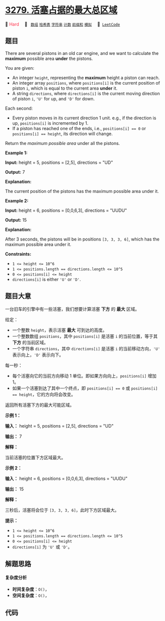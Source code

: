 # [3279. 活塞占据的最大总区域](https://leetcode.com/problems/maximum-total-area-occupied-by-pistons)

🔴 <font color=#ff334b>Hard</font>&emsp; 🔖&ensp; [`数组`](/tag/array.md) [`哈希表`](/tag/hash-table.md) [`字符串`](/tag/string.md) [`计数`](/tag/counting.md) [`前缀和`](/tag/prefix-sum.md) [`模拟`](/tag/simulation.md)&emsp; 🔗&ensp;[`LeetCode`](https://leetcode.com/problems/maximum-total-area-occupied-by-pistons)

## 题目

There are several pistons in an old car engine, and we want to calculate the
**maximum** possible area **under** the pistons.

You are given:

  * An integer `height`, representing the **maximum** height a piston can reach.
  * An integer array `positions`, where `positions[i]` is the current position of piston `i`, which is equal to the current area **under** it.
  * A string `directions`, where `directions[i]` is the current moving direction of piston `i`, `'U'` for up, and `'D'` for down.

Each second:

  * Every piston moves in its current direction 1 unit. e.g., if the direction is up, `positions[i]` is incremented by 1.
  * If a piston has reached one of the ends, i.e., `positions[i] == 0` or `positions[i] == height`, its direction will change.

Return the _maximum possible area_ under all the pistons.



**Example 1:**

**Input:** height = 5, positions = [2,5], directions = "UD"

**Output:** 7

**Explanation:**

The current position of the pistons has the maximum possible area under it.

**Example 2:**

**Input:** height = 6, positions = [0,0,6,3], directions = "UUDU"

**Output:** 15

**Explanation:**

After 3 seconds, the pistons will be in positions `[3, 3, 3, 6]`, which has
the maximum possible area under it.



**Constraints:**

  * `1 <= height <= 10^6`
  * `1 <= positions.length == directions.length <= 10^5`
  * `0 <= positions[i] <= height`
  * `directions[i]` is either `'U'` or `'D'`.


## 题目大意

一台旧车的引擎中有一些活塞，我们想要计算活塞 **下方** 的 **最大** 区域。

给定：

  * 一个整数 `height`，表示活塞 **最大** 可到达的高度。
  * 一个整数数组 `positions`，其中 `positions[i]` 是活塞 `i` 的当前位置，等于其 **下方**  的当前区域。
  * 一个字符串 `directions`，其中 `directions[i]` 是活塞 `i` 的当前移动方向，`'U'` 表示向上，`'D'` 表示向下。

每一秒：

  * 每个活塞向它的当前方向移动 1 单位。即如果方向向上，`positions[i]` 增加 1。
  * 如果一个活塞到达了其中一个终点，即 `positions[i] == 0` 或 `positions[i] == height`，它的方向将会改变。

返回所有活塞下方的最大可能区域。



**示例 1：**

**输入：** height = 5, positions = [2,5], directions = "UD"

**输出：** 7

**解释：**

当前活塞的位置下方区域最大。

**示例 2：**

**输入：** height = 6, positions = [0,0,6,3], directions = "UUDU"

**输出：** 15

**解释：**

三秒后，活塞将会位于 `[3, 3, 3, 6]`，此时下方区域最大。



**提示：**

  * `1 <= height <= 10^6`
  * `1 <= positions.length == directions.length <= 10^5`
  * `0 <= positions[i] <= height`
  * `directions[i]` 为 `'U'` 或 `'D'`。


## 解题思路

#### 复杂度分析

- **时间复杂度**：`O()`，
- **空间复杂度**：`O()`，

## 代码

```javascript

```